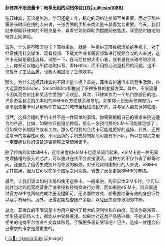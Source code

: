 **菲律宾不限流量卡：畅享无阻的网络体验[[TG💪+ @esim1088](https://t.me/s/esim1088)]**

在菲律宾，无论是旅游、学习还是工作，稳定的网络连接都至关重要。而对于那些需要长时间在线的人来说，一张优质的手机卡或流量卡显得尤为重要。今天，我们就来聊聊菲律宾的不限流量卡，看看它如何帮助你摆脱网络焦虑，享受随时随地的畅快上网体验。

首先，什么是不限流量卡？简单来说，就是一种提供无限数据流量的手机卡。对于经常使用社交媒体、观看视频、下载文件或者需要频繁进行视频会议的人来说，这种卡无疑是最佳选择。试想一下，在马尼拉的大街小巷，或者是在长滩岛的沙滩上，你都可以随心所欲地刷抖音、看Netflix，而不用担心流量耗尽的问题。这不仅提升了生活品质，也极大地提高了工作效率。

那么，为什么选择菲律宾的不限流量卡呢？首先，菲律宾的通信市场竞争激烈，各大运营商如Globe、Smart和Dito都推出了多种多样的套餐方案。其中，不限流量卡因其高性价比和灵活性受到广泛欢迎。其次，菲律宾作为一个热门旅游目的地，许多游客都会购买本地的SIM卡以方便联系和导航。如果你计划去菲律宾旅行，一张不限流量卡可以帮助你在陌生的城市里轻松找到方向，并与家人朋友保持联络。

当然，选择合适的手机卡并不是一件简单的事情。你需要根据自己的需求来挑选适合的产品。比如，如果你只是短期停留，那么一张预付费的SIM卡可能就足够了；但如果你长期居住或者工作，那么后付费的合约卡可能是更好的选择。此外，还要注意卡的兼容性问题。不同品牌的手机支持的频段可能有所不同，所以在购买之前一定要确认你的设备是否能够正常使用该卡。

除了传统的实体SIM卡，近年来虚拟eSIM卡也逐渐流行起来。eSIM卡是一种无需物理插槽的嵌入式芯片，可以通过在线平台直接激活。这种方式不仅节省了邮寄时间，还避免了因丢失或损坏而导致的麻烦。对于经常跨国旅行的人来说，eSIM卡尤其实用，因为它可以在多个国家之间切换，省去了反复更换SIM卡的麻烦。

最后，让我们谈谈如何注册和使用这些卡。一般来说，购买实体SIM卡时，你可以前往当地的运营商营业厅或者授权经销商进行办理。而如果是eSIM卡，则只需通过官方APP或网站完成注册流程即可。无论哪种方式，都需要准备有效的身份证件以及手机号码。另外，记得定期检查账户余额，以免因欠费导致服务中断。

总之，菲律宾的不限流量卡为用户提供了极大的便利性和自由度。无论你是游客、学生还是职场人士，都能从中受益匪浅。如果你对这类产品感兴趣，不妨关注一下相关的电商平台或者社交媒体账号，了解更多最新资讯吧！记住，选择一款适合自己需求的卡才是最重要的。

[[TG💪+ @esim1088](https://t.me/s/esim1088) ![Image](https://i.postimg.cc/4NQfJmqS/Snipaste-2025-05-13-00-14-12.png)]